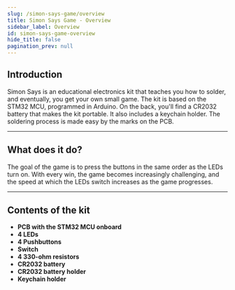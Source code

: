```yaml
---
slug: /simon-says-game/overview
title: Simon Says Game - Overview
sidebar_label: Overview
id: simon-says-game-overview
hide_title: false
pagination_prev: null
---
```

## Introduction
Simon Says is an educational electronics kit that teaches you how to solder, and eventually, you get your own small game. The kit is based on the STM32 MCU, programmed in Arduino. On the back, you'll find a CR2032 battery that makes the kit portable. It also includes a keychain holder. The soldering process is made easy by the marks on the PCB.

---

## What does it do?
The goal of the game is to press the buttons in the same order as the LEDs turn on.  With every win, the game becomes increasingly challenging, and the speed at which the LEDs switch increases as the game progresses.

<CenteredImage src="/img/simon-says-game/how-it-works.gif" alt="How the game works" caption="How the game works" />

---

## Contents of the kit

- **PCB with the STM32 MCU onboard**
- **4 LEDs** 
- **4 Pushbuttons**
- **Switch**
- **4 330-ohm resistors**
- **CR2032 battery**
- **CR2032 battery holder**
- **Keychain holder**